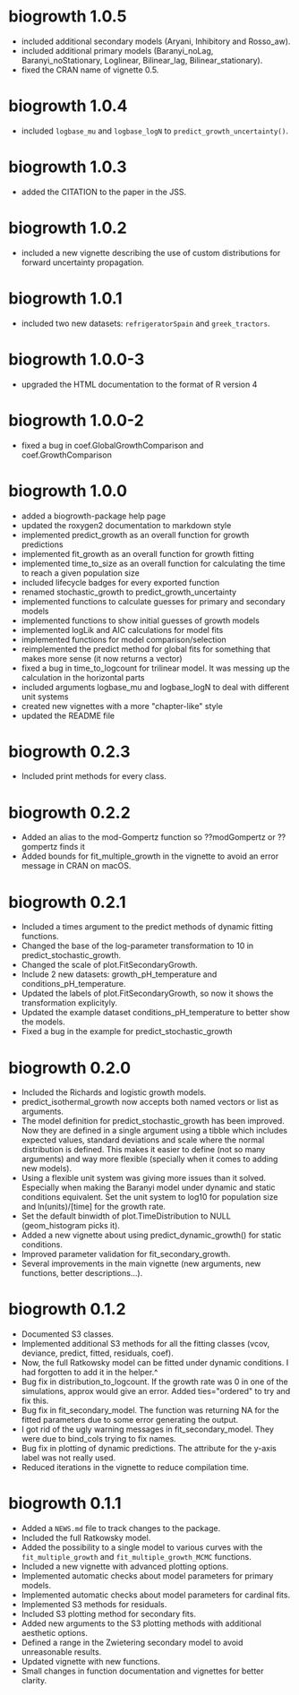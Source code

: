 # biogrowth 1.0.5

* included additional secondary models (Aryani, Inhibitory and Rosso_aw).
* included additional primary models (Baranyi_noLag, Baranyi_noStationary, Loglinear, Bilinear_lag, Bilinear_stationary).
* fixed the CRAN name of vignette 0.5.

# biogrowth 1.0.4

* included `logbase_mu` and `logbase_logN` to `predict_growth_uncertainty()`.

# biogrowth 1.0.3

* added the CITATION to the paper in the JSS.

# biogrowth 1.0.2

* included a new vignette describing the use of custom distributions for forward uncertainty propagation.

# biogrowth 1.0.1

* included two new datasets: `refrigeratorSpain` and `greek_tractors`.

# biogrowth 1.0.0-3

* upgraded the HTML documentation to the format of R version 4

# biogrowth 1.0.0-2 

* fixed a bug in coef.GlobalGrowthComparison and coef.GrowthComparison

# biogrowth 1.0.0

* added a biogrowth-package help page
* updated the roxygen2 documentation to markdown style
* implemented predict_growth as an overall function for growth predictions
* implemented fit_growth as an overall function for growth fitting
* implemented time_to_size as an overall function for calculating the time to reach a given population size
* included lifecycle badges for every exported function
* renamed stochastic_growth to predict_growth_uncertainty
* implemented functions to calculate guesses for primary and secondary models
* implemented functions to show initial guesses of growth models
* implemented logLik and AIC calculations for model fits
* implemented functions for model comparison/selection
* reimplemented the predict method for global fits for something that makes more sense (it now returns a vector)
* fixed a bug in time_to_logcount for trilinear model. It was messing up the calculation in the horizontal parts
* included arguments logbase_mu and logbase_logN to deal with different unit systems
* created new vignettes with a more "chapter-like" style
* updated the README file


# biogrowth 0.2.3

* Included print methods for every class.

# biogrowth 0.2.2

* Added an alias to the mod-Gompertz function so ??modGompertz or ??gompertz finds it
* Added bounds for fit_multiple_growth in the vignette to avoid an error message in CRAN on macOS.

# biogrowth 0.2.1

* Included a times argument to the predict methods of dynamic fitting functions.
* Changed the base of the log-parameter transformation to 10 in predict_stochastic_growth.
* Changed the scale of plot.FitSecondaryGrowth.
* Include 2 new datasets: growth_pH_temperature and conditions_pH_temperature.
* Updated the labels of plot.FitSecondaryGrowth, so now it shows the transformation explicityly.
* Updated the example dataset conditions_pH_temperature to better show the models.
* Fixed a bug in the example for predict_stochastic_growth

# biogrowth 0.2.0

* Included the Richards and logistic growth models.
* predict_isothermal_growth now accepts both named vectors or list as arguments.
* The model definition for predict_stochastic_growth has been improved. Now they are 
defined in a single argument using a tibble which includes expected values, standard
deviations and scale where the normal distribution is defined. This makes it easier
to define (not so many arguments) and way more flexible (specially when it comes to 
adding new models).
* Using a flexible unit system was giving more issues than it solved. Especially when
making the Baranyi model under dynamic and static conditions equivalent. Set the 
unit system to log10 for population size and ln(units)/[time] for the growth rate.
* Set the default binwidth of plot.TimeDistribution to NULL (geom_histogram picks it).
* Added a new vignette about using predict_dynamic_growth() for static conditions.
* Improved parameter validation for fit_secondary_growth.
* Several improvements in the main vignette (new arguments, new functions, better descriptions...).

# biogrowth 0.1.2

* Documented S3 classes.
* Implemented additional S3 methods for all the fitting classes (vcov, deviance, predict, fitted, residuals, coef).
* Now, the full Ratkowsky model can be fitted under dynamic conditions. I had forgotten to add it in the helper.^
* Bug fix in distribution_to_logcount. If the growth rate was 0 in one of the simulations, approx would give an error. Added ties="ordered" to try and fix this.
* Bug fix in fit_secondary_model. The function was returning NA for the fitted parameters due to some error generating the output. 
* I got rid of the ugly warning messages in fit_secondary_model. They were due to bind_cols trying to fix names.
* Bug fix in plotting of dynamic predictions. The attribute for the y-axis label was not really used.
* Reduced iterations in the vignette to reduce compilation time.

# biogrowth 0.1.1

* Added a `NEWS.md` file to track changes to the package.
* Included the full Ratkowsky model.
* Added the possibility to a single model to various curves with the `fit_multiple_growth` and `fit_multiple_growth_MCMC` functions.
* Included a new vignette with advanced plotting options.
* Implemented automatic checks about model parameters for primary models.
* Implemented automatic checks about model parameters for cardinal fits.
* Implemented S3 methods for residuals.
* Included S3 plotting method for secondary fits.
* Added new arguments to the S3 plotting methods with additional
aesthetic options.
* Defined a range in the Zwietering secondary model to avoid unreasonable
results.
* Updated vignette with new functions.
* Small changes in function documentation and vignettes for better clarity.

